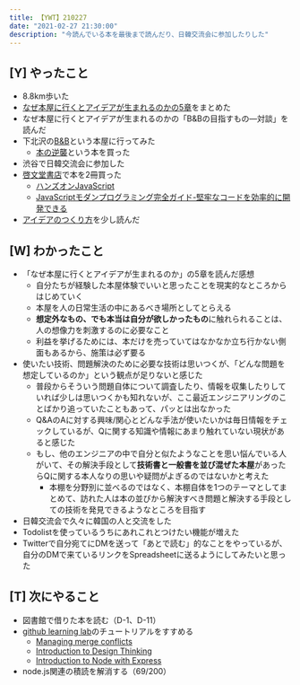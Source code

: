 ```yaml
---
title: 【YWT】210227
date: "2021-02-27 21:30:00"
description: "今読んでいる本を最後まで読んだり、日韓交流会に参加したりした"
---
```


## [Y] やったこと

- 8.8km歩いた
- [なぜ本屋に行くとアイデアが生まれるのかの5章](https://scrapbox.io/camomilecafe/%E7%AC%AC%EF%BC%95%E7%AB%A0%E3%80%80%E6%96%B0%E3%81%97%E3%81%84%E6%9B%B8%E5%BA%97%E3%81%AE%E3%81%8B%E3%81%9F%E3%81%A1%E2%80%95%E8%87%AA%E5%88%86%E3%81%9F%E3%81%A1%E3%81%AE%E6%9B%B8%E5%BA%97%E3%80%8C%EF%BC%A2%EF%BC%86%EF%BC%A2%E3%80%8D%E3%82%92%E5%A7%8B%E3%82%81%E3%81%A6%E3%82%8F%E3%81%8B%E3%81%A3%E3%81%9F%E3%81%93%E3%81%A8)をまとめた
- なぜ本屋に行くとアイデアが生まれるのかの「B&Bの目指すもの―対談」を読んだ
- 下北沢の[B&B](http://bookandbeer.com/)という本屋に行ってみた
  - [本の逆襲](https://www.amazon.co.jp/dp/4255007586)という本を買った
- 渋谷で日韓交流会に参加した
- [啓文堂書店](http://www.keibundo.co.jp/)で本を2冊買った
  - [ハンズオンJavaScript](https://www.amazon.co.jp/dp/4873119227)
  - [JavaScriptモダンプログラミング完全ガイド-堅牢なコードを効率的に開発できる](https://www.amazon.co.jp/dp/4295010561)
- [アイデアのつくり方](https://www.amazon.co.jp/dp/4484881047)を少し読んだ

## [W] わかったこと

- 「なぜ本屋に行くとアイデアが生まれるのか」の5章を読んだ感想
  - 自分たちが経験した本屋体験でいいと思ったことを現実的なところからはじめていく
  - 本屋を人の日常生活の中にあるべき場所としてとらえる
  - **想定外なもの、でも本当は自分が欲しかったもの**に触れられることは、人の想像力を刺激するのに必要なこと
  - 利益を挙げるためには、本だけを売っていてはなかなか立ち行かない側面もあるから、施策は必ず要る
- 使いたい技術、問題解決のために必要な技術は思いつくが、「どんな問題を想定しているのか」という観点が足りないと感じた
  - 普段からそういう問題自体について調査したり、情報を収集したりしていれば少しは思いつくかも知れないが、ここ最近エンジニアリングのことばかり追っていたこともあって、パッとは出なかった
  - Q&AのAに対する興味/関心とどんな手法が使いたいかは毎日情報をチェックしているが、Qに関する知識や情報にあまり触れていない現状があると感じた
  - もし、他のエンジニアの中で自分と似たようなことを思い悩んでいる人がいて、その解決手段として**技術書と一般書を並び混ぜた本屋**があったらQに関する本人なりの思いや疑問がよぎるのではないかと考えた
      - 本棚を分野別に並べるのではなく、本棚自体を1つのテーマとしてまとめて、訪れた人は本の並びから解決すべき問題と解決する手段としての技術を発見できるようなところを目指す
- 日韓交流会で久々に韓国の人と交流をした
- Todolistを使っているうちにあれこれとつけたい機能が増えた
- Twitterで自分宛てにDMを送って「あとで読む」的なことをやっているが、自分のDMで来ているリンクをSpreadsheetに送るようにしてみたいと思った

## [T] 次にやること

- 図書館で借りた本を読む（D-1、D-11）
- [github learning lab](https://lab.github.com/githubtraining)のチュートリアルをすすめる
  - [Managing merge conflicts](https://lab.github.com/githubtraining/managing-merge-conflicts)
  - [Introduction to Design Thinking](https://lab.github.com/githubtraining/introduction-to-design-thinking)
  - [Introduction to Node with Express](https://lab.github.com/everydeveloper/introduction-to-node-with-express)
- node.js関連の積読を解消する（69/200）
